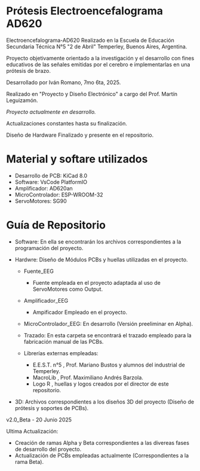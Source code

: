 # Prótesis Electroencefalograma AD620
Electroencefalograma-AD620 Realizado en la Escuela de Educación Secundaria Técnica N°5 "2 de Abril" Temperley, Buenos Aires, Argentina. 

Proyecto objetivamente orientado a la investigación y el desarrollo con fines educativos de las señales emitidas por el cerebro e implementarlas en una prótesis de brazo.

Desarrollado por Iván Romano, 7mo 6ta, 2025.

Realizado en "Proyecto y Diseño Electrónico" a cargo del Prof. Martín Leguizamón. 

*Proyecto actualmente en desarrollo.*

Actualizaciones constantes hasta su finalización.

Diseño de Hardware Finalizado y presente en el repositorio. 


# Material y softare utilizados
- Desarrollo de PCB: KiCad 8.0 
- Software: VsCode PlatformIO
- Amplificador: AD620an
- MicroControlador: ESP-WROOM-32
- ServoMotores: SG90

# Guía de Repositorio
- Software: En ella se encontrarán los archivos correspondientes a la programación del proyecto.

- Hardwre: Diseño de Módulos PCBs y huellas utilizadas en el proyecto.

  - Fuente_EEG
    - Fuente empleada en el proyecto adaptada al uso de ServoMotores como Output.

  - Amplificador_EEG
    - Ampificador Empleado en el proyecto.

  - MicroControlador_EEG: En desarrollo (Versión preeliminar en Alpha).

  - Trazado: En esta carpeta se encontrará el trazado empleado para la fabricación manual de las PCBs.
 
  - Librerías externas empleadas:
    - E.E.S.T. n°5 , Prof. Mariano Bustos y alumnos del industrial de Temperley.
    - MacroLib , Prof. Maximiliano Andrés Barzola.
    - Logo R , huellas y logos creados por el director de este repositorio.

- 3D: Archivos correspondientes a los diseños 3D del proyecto (Diseño de prótesis y soportes de PCBs).




v2.0_Beta - 20 Junio 2025

Ultima Actualización: 

- Creación de ramas Alpha y Beta correspondientes a las divereas fases de desarrollo del proyecto.
- Actualización de PCBs empleadas actualmente (Correspondientes a la rama Beta). 
